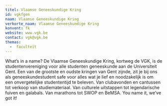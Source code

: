 ```yaml
---
titel: Vlaamse Geneeskundige Kring
id: vgkfgen
naam: Vlaamse Geneeskundige Kring
verkorte_naam: Vlaamse Geneeskundige Kring
konvent: fk
website: www.vgk.be
contact: vgk@vgk.be
themas:
  -  faculteit
---
```

What’s in a name? De Vlaamse Geneeskundige Kring, kortweg de VGK, is de studentenvereniging voor alle studenten geneeskunde aan de Universiteit Gent. Een van de grootste en oudste kringen van Gent zijnde, zit je bij ons als geneeskundestudent safe voor alles wat je lief en noodzakelijk is om een onvergetelijke studententijd te beleven. Van clubavonden en cantussen tot verkoop van studiemateriaal. Van culturele uitstappen tot legendarische fuiven en galabals. Van marathons tot SWOP en BeMSA. You name it, we’ve got it!
